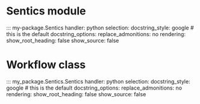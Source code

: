 # Sentics module

::: my-package.Sentics
    handler: python
    selection:
      docstring_style: google  # this is the default
      docstring_options:
        replace_admonitions: no
    rendering:
      show_root_heading: false
      show_source: false

# Workflow class

::: my_package.Sentics.Sentics
    handler: python
    selection:
      docstring_style: google  # this is the default
      docstring_options:
        replace_admonitions: no
    rendering:
      show_root_heading: false
      show_source: false